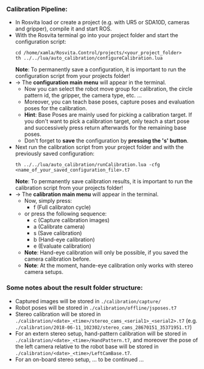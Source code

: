 ### Calibration Pipeline:

* In Rosvita load or create a project (e.g. with UR5 or SDA10D, cameras and gripper), compile it and start ROS.
* With the Rosvita terminal go into your project folder and start the configuration script:
  ```
  cd /home/xamla/Rosvita.Control/projects/<your_project_folder>
  th ../../lua/auto_calibration/configureCalibration.lua
  ```
  **Note**: To permanently save a configuration, it is important to run the configuration script from your projects folder!
* -> The **configuration main menu** will appear in the terminal. 
  * Now you can select the robot move group for calibration, the circle pattern id, the gripper, the camera type, etc. ...  
  * Moreover, you can teach base poses, capture poses and evaluation poses for the calibration. 
  * **Hint**: Base Poses are mainly used for picking a calibration target. If you don't want to pick a calibration target, only teach a start pose and successively press return afterwards for the remaining base poses. 
  * Don't forget to **save** the configuration by **pressing the 's' button**.
* Next run the calibration script from your project folder and with the previously saved configuration: 
  ```
  th ../../lua/auto_calibration/runCalibration.lua -cfg <name_of_your_saved_configuration_file>.t7
  ```
  **Note**: To permanently save calibration results, it is important to run the calibration script from your projects folder!
* -> The **calibration main menu** will appear in the terminal.
  * Now, simply press:
    * f (Full calibraton cycle)  
  * or press the following sequence:
    * c (Capture calibration images)
    * a (Calibrate camera)
    * s (Save calibration)
    * b (Hand-eye calibration)
    * e (Evaluate calibration)
  * **Note**: Hand-eye calibration will only be possible, if you saved the camera calibration before.
  * **Note**: At the moment, hande-eye calibration only works with stereo camera setups.

### Some notes about the result folder structure:
* Captured images will be stored in ``./calibration/capture/``
* Robot poses will be stored in ``./calibration/offline/jsposes.t7``
* Stereo calibration will be stored in ``./calibration/<date>_<time>/stereo_cams_<serial1>_<serial2>.t7`` (e.g. ``./calibration/2018-06-11_102302/stereo_cams_28670151_35371951.t7``)
* For an extern stereo setup, hand-pattern calibration will be stored in ``./calibration/<date>_<time>/HandPattern.t7``, and moreover the pose of the left camera relative to the robot base will be stored in ``./calibration/<date>_<time>/LeftCamBase.t7``.
* For an on-board stereo setup, ... to be continued ...
